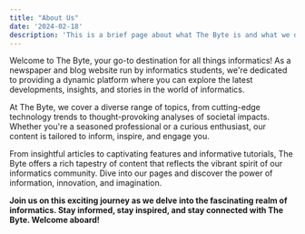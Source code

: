 ```yaml
---
title: "About Us"
date: '2024-02-18'
description: 'This is a brief page about what The Byte is and what we do here.'
---
```

Welcome to The Byte, your go-to destination for all things informatics! As a newspaper and blog website run by informatics students, we're dedicated to providing a dynamic platform where you can explore the latest developments, insights, and stories in the world of informatics.

At The Byte, we cover a diverse range of topics, from cutting-edge technology trends to thought-provoking analyses of societal impacts. Whether you're a seasoned professional or a curious enthusiast, our content is tailored to inform, inspire, and engage you.

From insightful articles to captivating features and informative tutorials, The Byte offers a rich tapestry of content that reflects the vibrant spirit of our informatics community. Dive into our pages and discover the power of information, innovation, and imagination.

**Join us on this exciting journey as we delve into the fascinating realm of informatics. Stay informed, stay inspired, and stay connected with The Byte. Welcome aboard!**